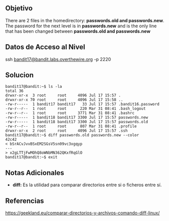 ## Objetivo

There are 2 files in the homedirectory: **passwords.old and passwords.new**. The password for the next level is in **passwords.new** and is the only line that has been changed between **passwords.old and passwords.new**

## Datos de Acceso al Nivel

ssh bandit17@bandit.labs.overthewire.org -p 2220
## Solucion

```
bandit17@bandit:~$ ls -la
total 36
drwxr-xr-x  3 root     root     4096 Jul 17 15:57 .
drwxr-xr-x 70 root     root     4096 Jul 17 15:58 ..
-rw-r-----  1 bandit17 bandit17   33 Jul 17 15:57 .bandit16.password
-rw-r--r--  1 root     root      220 Mar 31 08:41 .bash_logout
-rw-r--r--  1 root     root     3771 Mar 31 08:41 .bashrc
-rw-r-----  1 bandit18 bandit17 3300 Jul 17 15:57 passwords.new
-rw-r-----  1 bandit18 bandit17 3300 Jul 17 15:57 passwords.old
-rw-r--r--  1 root     root      807 Mar 31 08:41 .profile
drwxr-xr-x  2 root     root     4096 Jul 17 15:57 .ssh
bandit17@bandit:~$ diff passwords.old passwords.new --color
42c42
< bSrACvJvvBSxEM2SGsV5sn09vc3xgqyp
---
> x2gLTTjFwMOhQ8oWNbMN362QKxfRqGlO
bandit17@bandit:~$ exit
```

## Notas Adicionales

- **diff:** Es la utilidad para comparar directorios entre si o ficheros entre sí.

## Referencias
https://geekland.eu/comparar-directorios-y-archivos-comando-diff-linux/

